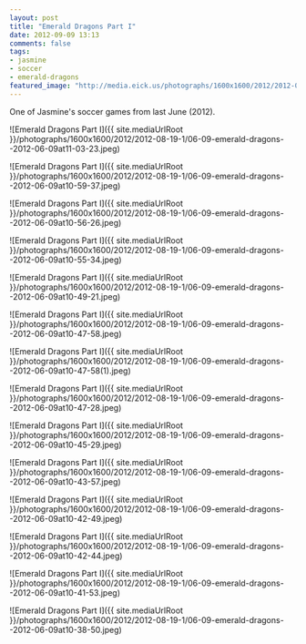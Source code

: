 ```yaml
---
layout: post
title: "Emerald Dragons Part I"
date: 2012-09-09 13:13
comments: false
tags: 
- jasmine
- soccer
- emerald-dragons
featured_image: "http://media.eick.us/photographs/1600x1600/2012/2012-08-19-1/06-09-emerald-dragons--2012-06-09at11-03-23.jpeg"
---
```

One of Jasmine's soccer games from last June (2012).

![Emerald Dragons Part I]({{ site.mediaUrlRoot }}/photographs/1600x1600/2012/2012-08-19-1/06-09-emerald-dragons--2012-06-09at11-03-23.jpeg)


![Emerald Dragons Part I]({{ site.mediaUrlRoot }}/photographs/1600x1600/2012/2012-08-19-1/06-09-emerald-dragons--2012-06-09at10-59-37.jpeg)


![Emerald Dragons Part I]({{ site.mediaUrlRoot }}/photographs/1600x1600/2012/2012-08-19-1/06-09-emerald-dragons--2012-06-09at10-56-26.jpeg)


![Emerald Dragons Part I]({{ site.mediaUrlRoot }}/photographs/1600x1600/2012/2012-08-19-1/06-09-emerald-dragons--2012-06-09at10-55-34.jpeg)


![Emerald Dragons Part I]({{ site.mediaUrlRoot }}/photographs/1600x1600/2012/2012-08-19-1/06-09-emerald-dragons--2012-06-09at10-49-21.jpeg)


![Emerald Dragons Part I]({{ site.mediaUrlRoot }}/photographs/1600x1600/2012/2012-08-19-1/06-09-emerald-dragons--2012-06-09at10-47-58.jpeg)


![Emerald Dragons Part I]({{ site.mediaUrlRoot }}/photographs/1600x1600/2012/2012-08-19-1/06-09-emerald-dragons--2012-06-09at10-47-58(1).jpeg)


![Emerald Dragons Part I]({{ site.mediaUrlRoot }}/photographs/1600x1600/2012/2012-08-19-1/06-09-emerald-dragons--2012-06-09at10-47-28.jpeg)


![Emerald Dragons Part I]({{ site.mediaUrlRoot }}/photographs/1600x1600/2012/2012-08-19-1/06-09-emerald-dragons--2012-06-09at10-45-29.jpeg)


![Emerald Dragons Part I]({{ site.mediaUrlRoot }}/photographs/1600x1600/2012/2012-08-19-1/06-09-emerald-dragons--2012-06-09at10-43-57.jpeg)


![Emerald Dragons Part I]({{ site.mediaUrlRoot }}/photographs/1600x1600/2012/2012-08-19-1/06-09-emerald-dragons--2012-06-09at10-42-49.jpeg)


![Emerald Dragons Part I]({{ site.mediaUrlRoot }}/photographs/1600x1600/2012/2012-08-19-1/06-09-emerald-dragons--2012-06-09at10-42-44.jpeg)


![Emerald Dragons Part I]({{ site.mediaUrlRoot }}/photographs/1600x1600/2012/2012-08-19-1/06-09-emerald-dragons--2012-06-09at10-41-53.jpeg)


![Emerald Dragons Part I]({{ site.mediaUrlRoot }}/photographs/1600x1600/2012/2012-08-19-1/06-09-emerald-dragons--2012-06-09at10-38-50.jpeg)

